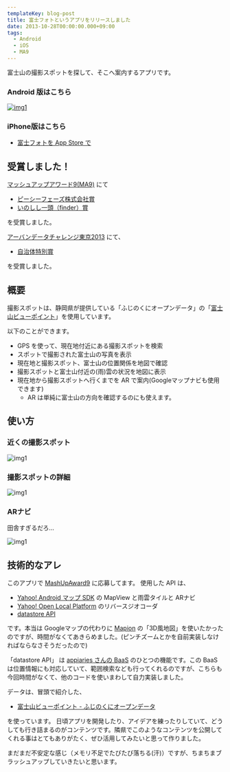 ```yaml
---
templateKey: blog-post
title: 富士フォトというアプリをリリースしました
date: 2013-10-28T00:00:00.000+09:00
tags:
  - Android
  - iOS
  - MA9
---
```

富士山の撮影スポットを探して、そこへ案内するアプリです。
<!--more-->

### Android 版はこちら

[![img1](/img/posts/fujiphoto_00.png)](https://play.google.com/store/apps/details?id=com.amay077.android.fujiphoto)

### iPhone版はこちら

* [富士フォトを App Store で](https://itunes.apple.com/jp/app/fu-shifoto/id806913229)

## 受賞しました！

[マッシュアップアワード9(MA9)](http://ma9.mashupaward.jp/) にて

* [ピーシーフェーズ株式会社賞](http://mashupawards.tumblr.com/post/67725217749/3-ma9)
* [いのしし一頭（finder）賞](http://fin.der.jp/2013/11/ma9/)

を受賞しました。

[アーバンデータチャレンジ東京2013](http://aigid.jp/GIS/udct/2013/) にて、

* [自治体特別賞](http://internet.watch.impress.co.jp/docs/column/chizu/20140306_638357.html)

を受賞しました。

## 概要

撮影スポットは、静岡県が提供している「ふじのくにオープンデータ」の「[富士山ビューポイント](http://open-data.pref.shizuoka.jp/htdocs/index.php?action=pages_view_main&active_action=multidatabase_view_main_detail&content_id=33&multidatabase_id=2&block_id=15#_15)」を使用しています。

以下のことができます。

* GPS を使って、現在地付近にある撮影スポットを検索
* スポットで撮影された富士山の写真を表示
* 現在地と撮影スポット、富士山の位置関係を地図で確認
* 撮影スポットと富士山付近の(雨)雲の状況を地図に表示
* 現在地から撮影スポットへ行くまでを AR で案内(Googleマップナビも使用できます)
	* AR は単純に富士山の方向を確認するのにも使えます。

## 使い方

### 近くの撮影スポット

![img1](/img/posts/fujiphoto_01.png)

### 撮影スポットの詳細

![img1](/img/posts/fujiphoto_02.png)

### ARナビ

田舎すぎるだろ…

![img1](/img/posts/fujiphoto_03.png)

## 技術的なアレ

このアプリで [MashUpAward9](http://ma9.mashupaward.jp/works/348) に応募してます。
使用した API は、

* [Yahoo! Android マップ SDK](http://ma9.mashupaward.jp/apis/216) の MapView と雨雲タイルと ARナビ
* [Yahoo! Open Local Platform](http://ma9.mashupaward.jp/apis/218) のリバースジオコーダ
* [datastore API](http://ma9.mashupaward.jp/apis/145)

です。本当は Googleマップの代わりに [Mapion](http://ma9.mashupaward.jp/apis/36) の「3D風地図」を使いたかったのですが、時間がなくてあきらめました。(ピンチズームとかを自前実装しなければならなさそうだったので)

「datastore API」 は [appiaries さんの BaaS](http://www.appiaries.com/jp/) のひとつの機能です。この BaaS は位置情報にも対応していて、範囲検索なども行ってくれるのですが、こちらも今回時間がなくて、他のコードを使いまわして自力実装しました。

データは、冒頭で紹介した、

* [富士山ビューポイント - ふじのくにオープンデータ](http://open-data.pref.shizuoka.jp/htdocs/index.php?action=pages_view_main&active_action=multidatabase_view_main_detail&content_id=33&multidatabase_id=2&block_id=15#_15)

を使っています。
日頃アプリを開発したり、アイデアを練ったりしていて、どうしても行き詰まるのがコンテンツです。隣県でこのようなコンテンツを公開してくれる事はとてもありがたく、ぜひ活用してみたいと思って作りました。

まだまだ不安定な感じ（メモリ不足でたびたび落ちる(汗)）ですが、ちまちまブラッシュアップしていきたいと思います。